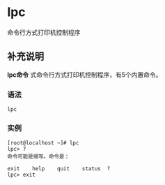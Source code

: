 lpc
===

命令行方式打印机控制程序

## 补充说明

**lpc命令** 式命令行方式打印机控制程序，有5个内置命令。

###  语法

```
lpc
```

###  实例

```
[root@localhost ~]# lpc
lpc> ?         
命令可能是缩写。命令是：

exit    help    quit    status  ?
lpc> exit
```



